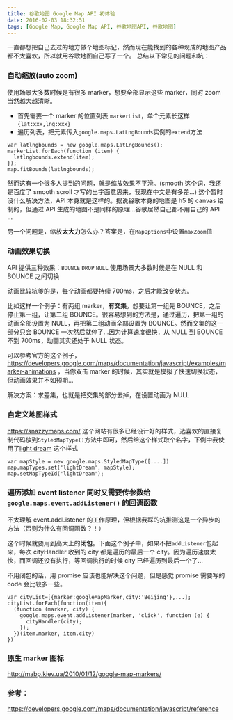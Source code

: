 ```yaml
---
title: 谷歌地图 Google Map API 初体验
date: 2016-02-03 18:32:51
tags: [Google Map, Google Map API, 谷歌地图API, 谷歌地图]
---
```


一直都想把自己去过的地方做个地图标记，然而现在能找到的各种现成的地图产品都不太喜欢，所以就用谷歌地图自己写了一个。
总结以下常见的问题和坑：

### 自动缩放(auto zoom)

使用场景大多数时候是有很多 marker，想要全部显示这些 marker，同时 zoom 当然越大越清晰。

- 首先需要一个 marker 的位置列表 `markerList`，单个元素长这样`{lat:xxx,lng:xxx}`
- 遍历列表，把元素传入`google.maps.LatLngBounds`实例的`extend`方法

```
var latlngbounds = new google.maps.LatLngBounds();
markerList.forEach(function (item) {
  latlngbounds.extend(item);
});
map.fitBounds(latlngbounds);
```

然而这有一个很多人提到的问题，就是缩放效果不平滑。(smooth 这个词，我还是百度了 smooth scroll 才写的出字面意思来，我现在中文是有多差…)
这个暂时没什么解决方法，API 本身就是这样的。据说谷歌本身的地图是 h5 的 canvas 绘制的，但通过 API 生成的地图不是同样的原理…谷歌居然自己都不用自己的 API …

另一个问题是，缩放**太大力**怎么办？答案是，在`MapOptions`中设置`maxZoom`值

### 动画效果切换

API 提供三种效果：`BOUNCE` `DROP` `NULL`
使用场景大多数时候是在 NULL 和 BOUNCE 之间切换

动画比较坑爹的是，每个动画都要持续 700ms，之后才能改变状态。

比如这样一个例子：有两组 marker，**有交集**。想要让第一组先 BOUNCE，之后停止第一组，让第二组 BOUNCE。很容易想到的方法是，通过遍历，把第一组的动画全部设置为 NULL，再把第二组动画全部设置为 BOUNCE。然而交集的这一部分只会 BOUNCE 一次然后就停了…因为计算速度很快，从 NULL 到 BOUNCE 不到 700ms，动画其实还处于 NULL 状态。

可以参考官方的这个例子，https://developers.google.com/maps/documentation/javascript/examples/marker-animations ，当你双击 marker 的时候，其实就是模拟了快速切换状态，但动画效果并不如预期…

解决方案：求差集，也就是把交集的部分去掉，在设置动画为 NULL

### 自定义地图样式

https://snazzymaps.com/ 这个网站有很多已经设计好的样式，选喜欢的直接复制代码放到`StyledMapType()`方法中即可，然后给这个样式取个名字，下例中我使用了[light dream](https://snazzymaps.com/style/134/light-dream) 这个样式

```
var mapStyle = new google.maps.StyledMapType([....])
map.mapTypes.set('lightDream', mapStyle);
map.setMapTypeId('lightDream');
```

### 遍历添加 event listener 同时又需要传参数给 `google.maps.event.addListener()` 的回调函数

不太理解 event.addListener 的工作原理，但根据我踩的坑推测这是一个异步的方法（否则为什么有回调函数？！）

这个时候就要用到高大上的**闭包**。下面这个例子中，如果不把`addListener`包起来，每次 cityHandler 收到的 city 都是遍历的最后一个 city。因为遍历速度太快，而回调还没有执行，等回调执行的时候 city 已经遍历到最后一个了…

不用闭包的话，用 promise 应该也能解决这个问题，但是感觉 promise 需要写的 code 会比较多一些。

```
var cityList=[{marker:googleMapMarker,city:'Beijing'},...];
cityList.forEach(function(item){
  (function (marker, city) {
    google.maps.event.addListener(marker, 'click', function (e) {
      cityHandler(city);
    });
  })(item.marker, item.city)
})
```

### 原生 marker 图标

http://mabp.kiev.ua/2010/01/12/google-map-markers/

### 参考：

https://developers.google.com/maps/documentation/javascript/reference
